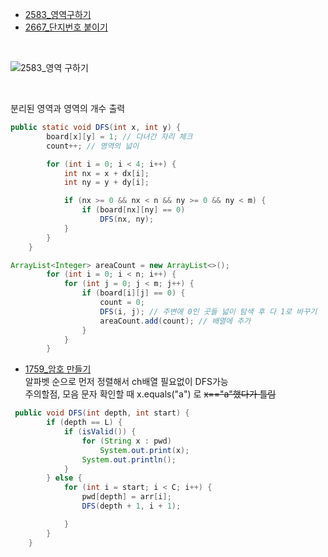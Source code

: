 - [2583_영역구하기](https://www.acmicpc.net/problem/2583)
- [2667_단지번호 붙이기](https://www.acmicpc.net/problem/2667)
</br>

![2583_영역 구하기](https://github.com/gangintheremark/Algorithm/assets/81904943/86aa8502-37c5-4fd8-bd95-80c62bd00baf) 

 </br>

분리된 영역과 영역의 개수 출력 </br>

```java
public static void DFS(int x, int y) {
        board[x][y] = 1; // 다녀간 자리 체크
        count++; // 영역의 넓이

        for (int i = 0; i < 4; i++) {
            int nx = x + dx[i];
            int ny = y + dy[i];

            if (nx >= 0 && nx < n && ny >= 0 && ny < m) {
                if (board[nx][ny] == 0)
                    DFS(nx, ny);
            }
        }
    }

ArrayList<Integer> areaCount = new ArrayList<>();
        for (int i = 0; i < n; i++) { 
            for (int j = 0; j < m; j++) { 
                if (board[i][j] == 0) {
                    count = 0;
                    DFS(i, j); // 주변에 0인 곳들 넓이 탐색 후 다 1로 바꾸기
                    areaCount.add(count); // 배열에 추가
                }
            }
        }
```

- [1759_암호 만들기](https://www.acmicpc.net/problem/1759) </br>
알파벳 순으로 먼저 정렬해서 ch배열 필요없이 DFS가능 </br>
주의할점, 모음 문자 확인할 때 x.equals("a") 로 ~~x=="a"했다가 틀림~~</br>
```java
 public void DFS(int depth, int start) {
        if (depth == L) {
            if (isValid()) {
                for (String x : pwd)
                    System.out.print(x);
                System.out.println();
            }
        } else {
            for (int i = start; i < C; i++) {
                pwd[depth] = arr[i];
                DFS(depth + 1, i + 1);

            }
        }
    }
```